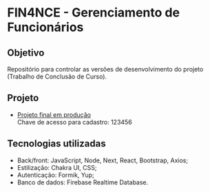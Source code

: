 # FIN4NCE - Gerenciamento de Funcionários

## Objetivo
Repositório para controlar as versões de desenvolvimento do projeto (Trabalho de Conclusão de Curso).

## Projeto
* [Projeto final em produção](https://fin4nce.vercel.app/) </br>Chave de acesso para cadastro: 123456

## Tecnologias utilizadas
* Back/front: JavaScript, Node, Next, React, Bootstrap, Axios;
* Estilização: Chakra UI, CSS;
* Autenticação: Formik, Yup;
* Banco de dados: Firebase Realtime Database.
